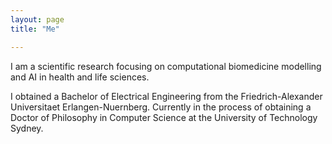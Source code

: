 ```yaml
---
layout: page
title: "Me"

---
```


I am a scientific research focusing on computational biomedicine modelling and AI in health and life sciences. 

I obtained a Bachelor of Electrical Engineering from the Friedrich-Alexander Universitaet Erlangen-Nuernberg. 
Currently in the process of obtaining a Doctor of Philosophy in Computer Science at the University of Technology Sydney.
